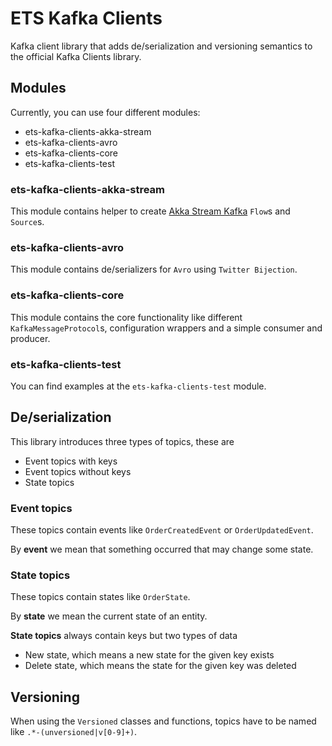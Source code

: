 # ETS Kafka Clients

Kafka client library that adds de/serialization and versioning semantics to the official Kafka Clients library.

## Modules

Currently, you can use four different modules:

* ets-kafka-clients-akka-stream
* ets-kafka-clients-avro
* ets-kafka-clients-core
* ets-kafka-clients-test

### ets-kafka-clients-akka-stream

This module contains helper to create [Akka Stream Kafka](https://doc.akka.io/docs/akka-stream-kafka/current/) `Flow`s and `Source`s.

### ets-kafka-clients-avro

This module contains de/serializers for `Avro` using `Twitter Bijection`.

### ets-kafka-clients-core

This module contains the core functionality like different `KafkaMessageProtocol`s, configuration wrappers and a simple consumer and producer.

### ets-kafka-clients-test

You can find examples at the `ets-kafka-clients-test` module.

## De/serialization

This library introduces three types of topics, these are

* Event topics with keys
* Event topics without keys
* State topics

### Event topics

These topics contain events like `OrderCreatedEvent` or `OrderUpdatedEvent`.

By **event** we mean that something occurred that may change some state.

### State topics

These topics contain states like `OrderState`.

By **state** we mean the current state of an entity.

**State topics** always contain keys but two types of data
  * New state, which means a new state for the given key exists
  * Delete state, which means the state for the given key was deleted

## Versioning

When using the `Versioned` classes and functions, topics have to be named like `.*-(unversioned|v[0-9]+)`.
